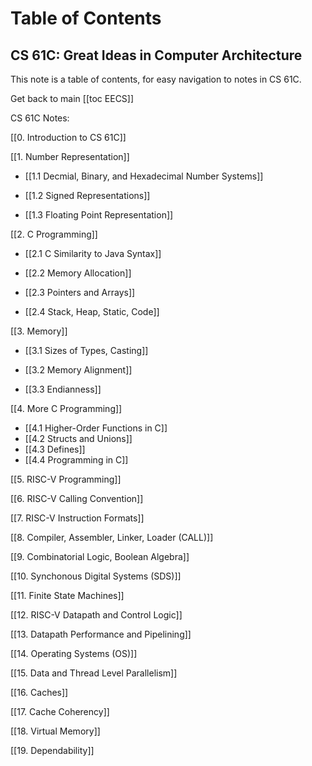 # Table of Contents

## **CS 61C: Great Ideas in Computer Architecture**

This note is a table of contents, for easy navigation to notes in CS 61C. 

Get back to main [[toc EECS]]

CS 61C Notes:

[[0. Introduction to CS 61C]]

[[1. Number Representation]]

- [[1.1 Decmial, Binary, and Hexadecimal Number Systems]]

- [[1.2 Signed Representations]]

- [[1.3 Floating Point Representation]]


[[2. C Programming]]

- [[2.1 C Similarity to Java Syntax]]

- [[2.2 Memory Allocation]]

- [[2.3 Pointers and Arrays]]

- [[2.4 Stack, Heap, Static, Code]]


[[3. Memory]]

- [[3.1 Sizes of Types, Casting]]

- [[3.2 Memory Alignment]]

- [[3.3 Endianness]]


[[4. More C Programming]]
- [[4.1 Higher-Order Functions in C]]
- [[4.2 Structs and Unions]]
- [[4.3 Defines]]
- [[4.4 Programming in C]]

[[5. RISC-V Programming]]

[[6. RISC-V Calling Convention]]

[[7. RISC-V Instruction Formats]]

[[8. Compiler, Assembler, Linker, Loader (CALL)]]

[[9. Combinatorial Logic, Boolean Algebra]]

[[10. Synchonous Digital Systems (SDS)]]

[[11. Finite State Machines]]

[[12. RISC-V Datapath and Control Logic]]

[[13. Datapath Performance and Pipelining]]

[[14. Operating Systems (OS)]]

[[15. Data and Thread Level Parallelism]]

[[16. Caches]]

[[17. Cache Coherency]]

[[18. Virtual Memory]]

[[19. Dependability]]


